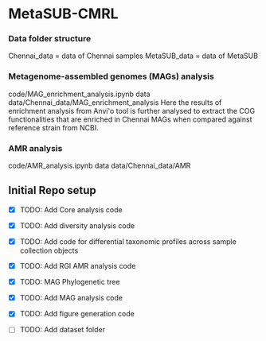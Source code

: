 # MetaSUB-CMRL

### Data folder structure
Chennai_data = data of Chennai samples 
MetaSUB_data = data of MetaSUB  

### Metagenome-assembled genomes (MAGs) analysis
code/MAG_enrichment_analysis.ipynb
data data/Chennai_data/MAG_enrichment_analysis
Here the results of enrichment analysis from Anvi'o tool is further analysed to extract the COG functionalities that are enriched in Chennai MAGs when compared against reference strain from NCBI. 


### AMR analysis
code/AMR_analysis.ipynb
data data/Chennai_data/AMR

## Initial Repo setup
- [X] TODO: Add Core analysis code
- [X] TODO: Add diversity analysis code
- [X] TODO: Add code for differential taxonomic profiles across sample collection objects 
- [X] TODO: Add RGI AMR analysis code
- [X] TODO: MAG Phylogenetic tree
- [X] TODO: Add MAG analysis code
- [X] TODO: Add figure generation code
- [ ] TODO: Add dataset folder 

